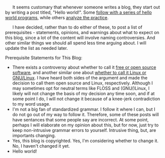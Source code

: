 &nbsp;&nbsp;&nbsp;&nbsp;&nbsp;&nbsp;It seems customary that whenever someone writes a blog, they start out by writing a post titled, "Hello world!". Some [follow with a series of hello world programs](https://hardmath123.github.io/hw.html), while others [analyze the practice](http://bobbybee.github.io/Hello-World.html).

&nbsp;&nbsp;&nbsp;&nbsp;&nbsp;&nbsp;I have decided, rather than to do either of these, to post a list of prerequisites - statements, opinions, and warnings about what to expect on this blog, since a lot of the content will involve naming controversies. And other similar things we should all spend less time arguing about. I will update the list as needed later.

Prerequisite Statements for This Blog:
- There exists a controversy about whether to call it [free or open source software](https://en.wikipedia.org/wiki/Free_and_open-source_software#Controversy), and another similar one about [whether to call it Linux or GNU/Linux](https://en.wikipedia.org/wiki/GNU/Linux_naming_controversy). I have heard both sides of the argument and made the decision to call them open source and Linux, respectively. Although I may sometimes opt for neutral terms like FLOSS and (GNU/)Linux, I likely will not change the basis of my decision any time soon, and if at some point I do, I will not change it because of a knee-jerk contradiction to my word usage.
- I'm not a big fan of standardized grammar. I follow it where I can, but I do not go out of my way to follow it. Therefore, some of these posts will have sentances that some people say are incorrect. At some point, perhaps I will elaborate on my opinion about this, but for now, just try to keep non-intrusive grammar errors to yourself. Intrusive thing, but, are importants changing.
- Yes, this blog is copyrighted. Yes, I'm considering whether to change it. No, I haven't changed it yet.
- Hello world!